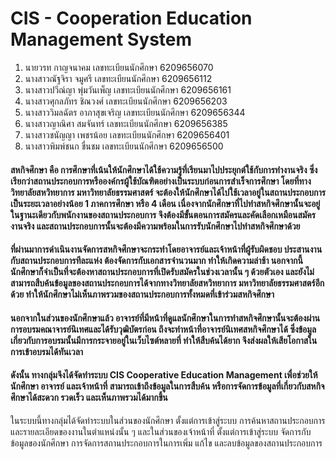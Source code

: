 # CIS - Cooperation Education Management System
 1. นายวรท กาญจนาคม   เลขทะเบียนนักศึกษา 6209656070 
 2. นางสาวณัฐจิรา จมูศรี  เลขทะเบียนนักศึกษา 6209656112
 3. นางสาวปวีณ์ญา พุ่มวันเพ็ญ เลขทะเบียนนักศึกษา 6209656161
 4. นางสาวศุกลภัทร ชิณวงศ์ เลขทะเบียนนักศึกษา 6209656203
 5. นางสาววิมลฉัตร อาภาสุขเจริญ เลขทะเบียนนักศึกษา 6209656344
 6. นางสาวญาณิศา สมจันทร์ เลขทะเบียนนักศึกษา 6209656385
 7. นางสาวชนัญญา เพชรน้อย เลขทะเบียนนักศึกษา 6209656401
 8. นางสาวพิมพ์ชนก ชื่นชม เลขทะเบียนนักศึกษา 6209656500
 ####  **สหกิจศึกษา** คือ การศึกษาที่เน้นให้นักศึกษาได้ใช้ความรู้ที่เรียนมาไปประยุกต์ใช้กับการทำงานจริง ซึ่งเรียกว่าสถานประกอบการหรือองค์กรผู้ใช้บัณฑิตอย่างเป็นระบบก่อนการสำเร็จการศึกษา โดยที่ทางวิทยาลัยสหวิทยาการ มหาวิทยาลัยธรรมศาสตร์ จะต้องให้นักศึกษาได้ไปใช้เวลาอยู่ในสถานประกอบการเป็นระยะเวลาอย่างน้อย 1 ภาคการศึกษา หรือ 4 เดือน เนื่องจากนักศึกษาที่ไปทำสหกิจศึกษานั้นจะอยู่ในฐานะเดียวกับพนักงานของสถานประกอบการ จึงต้องมีขั้นตอนการสมัครและคัดเลือกเหมือนสมัครงานจริง และสถานประกอบการนั้นจะต้องมีความพร้อมในการรับนักศึกษาไปทำสหกิจศึกษาด้วย
 #### ที่ผ่านมาการดำเนินงานจัดการสหกิจศึกษาจะกระทำโดยอาจารย์และเจ้าหน้าที่ผู้รับผิดชอบ ประสานงานกับสถานประกอบการทีละแห่ง ต้องจัดการกับเอกสารจำนวนมาก ทำให้เกิดความล่าช้า นอกจากนี้ นักศึกษาก็จำเป็นที่จะต้องหาสถานประกอบการที่เปิดรับสมัครในช่วงเวลานั้น ๆ ด้วยตัวเอง และยังไม่สามารถสืบค้นข้อมูลของสถานประกอบการได้จากทางวิทยาลัยสหวิทยาการ มหาวิทยาลัยธรรมศาสตร์อีกด้วย ทำให้นักศึกษาไม่เห็นภาพรวมของสถานประกอบการทั้งหมดที่เข้าร่วมสหกิจศึกษา
 #### นอกจากในส่วนของนักศึกษาแล้ว อาจารย์ที่มีหน้าที่ดูแลนักศึกษาในการทำสหกิจศึกษานั้นจะต้องผ่านการอบรมคณาจารย์นิเทศและได้รับวุฒิบัตรก่อน ถึงจะทำหน้าที่อาจารย์นิเทศสหกิจศึกษาได้ ซึ่งข้อมูลเกี่ยวกับการอบรมนั้นมีการกระจายอยู่ในเว็บไซต์หลายที่ ทำให้สืบค้นได้ยาก จึงส่งผลให้เสียโอกาสในการเข้าอบรมได้ทันเวลา
 #### **ดังนั้น** ทางกลุ่มจึงได้จัดทำระบบ CIS Cooperative Education Management เพื่อช่วยให้นักศึกษา อาจารย์ และเจ้าหน้าที่ สามารถเข้าถึงข้อมูลในการสืบค้น หรือการจัดการข้อมูลที่เกี่ยวกับสหกิจศึกษาได้สะดวก รวดเร็ว และเห็นภาพรวมได้มากขึ้น 
 ในระบบนี้ทางกลุ่มได้จัดทำระบบในส่วนของนักศึกษา ตั้งแต่การเข้าสู่ระบบ การค้นหาสถานประกอบการ และรายละเอียดของงานในตำแหน่งนั้น ๆ และในส่วนของเจ้าหน้าที่ ตั้งแต่การเข้าสู่ระบบ จัดการกับข้อมูลของนักศึกษา การจัดการสถานประกอบการในการเพิ่ม แก้ไข และลบข้อมูลของสถานประกอบการ 
